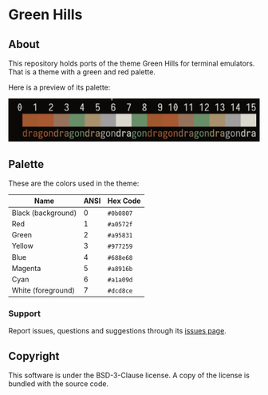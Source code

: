 # Green Hills
## About
This repository holds ports of the theme Green Hills for terminal emulators.
That is a theme with a green and red palette.

Here is a preview of its palette:

![](preview.webp)

## Palette
These are the colors used in the theme:

| Name                | ANSI | Hex Code  |
| ------------------- | ---- | --------- |
| Black (background)  | 0    | `#0b0807` |
| Red                 | 1    | `#a0572f` |
| Green               | 2    | `#a95831` |
| Yellow              | 3    | `#977259` |
| Blue                | 4    | `#688e68` |
| Magenta             | 5    | `#a8916b` |
| Cyan                | 6    | `#a1a09d` |
| White (foreground)  | 7    | `#dcd8ce` |

### Support
Report issues, questions and suggestions through its [issues page](https://github.com/skippyr/green-hills/issues).

## Copyright
This software is under the BSD-3-Clause license. A copy of the license is
bundled with the source code.
